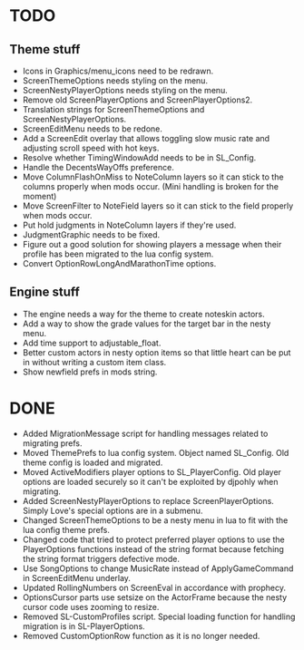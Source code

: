 # TODO

## Theme stuff
* Icons in Graphics/menu_icons need to be redrawn.
* ScreenThemeOptions needs styling on the menu.
* ScreenNestyPlayerOptions needs styling on the menu.
* Remove old ScreenPlayerOptions and ScreenPlayerOptions2.
* Translation strings for ScreenThemeOptions and ScreenNestyPlayerOptions.
* ScreenEditMenu needs to be redone.
* Add a ScreenEdit overlay that allows toggling slow music rate and adjusting scroll speed with hot keys.
* Resolve whether TimingWindowAdd needs to be in SL_Config.
* Handle the DecentsWayOffs preference.
* Move ColumnFlashOnMiss to NoteColumn layers so it can stick to the columns properly when mods occur.  (Mini handling is broken for the moment)
* Move ScreenFilter to NoteField layers so it can stick to the field properly when mods occur.
* Put hold judgments in NoteColumn layers if they're used.
* JudgmentGraphic needs to be fixed.
* Figure out a good solution for showing players a message when their profile has been migrated to the lua config system.
* Convert OptionRowLongAndMarathonTime options.

## Engine stuff
* The engine needs a way for the theme to create noteskin actors.
* Add a way to show the grade values for the target bar in the nesty menu.
* Add time support to adjustable_float.
* Better custom actors in nesty option items so that little heart can be put in without writing a custom item class.
* Show newfield prefs in mods string.


# DONE

* Added MigrationMessage script for handling messages related to migrating prefs.
* Moved ThemePrefs to lua config system.  Object named SL_Config.  Old theme config is loaded and migrated.
* Moved ActiveModifiers player options to SL_PlayerConfig.  Old player options are loaded securely so it can't be exploited by djpohly when migrating.
* Added ScreenNestyPlayerOptions to replace ScreenPlayerOptions.  Simply Love's special options are in a submenu.
* Changed ScreenThemeOptions to be a nesty menu in lua to fit with the lua config theme prefs.
* Changed code that tried to protect preferred player options to use the PlayerOptions functions instead of the string format because fetching the string format triggers defective mode.
* Use SongOptions to change MusicRate instead of ApplyGameCommand in ScreenEditMenu underlay.
* Updated RollingNumbers on ScreenEval in accordance with prophecy.
* OptionsCursor parts use setsize on the ActorFrame because the nesty cursor code uses zooming to resize.
* Removed SL-CustomProfiles script.  Special loading function for handling migration is in SL-PlayerOptions.
* Removed CustomOptionRow function as it is no longer needed.
